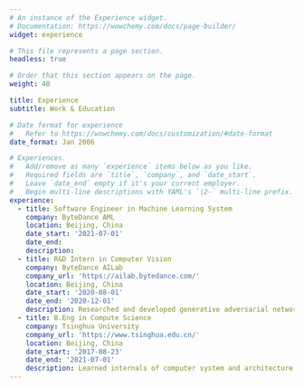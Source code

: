 ```yaml
---
# An instance of the Experience widget.
# Documentation: https://wowchemy.com/docs/page-builder/
widget: experience

# This file represents a page section.
headless: true

# Order that this section appears on the page.
weight: 40

title: Experience
subtitle: Work & Education

# Date format for experience
#   Refer to https://wowchemy.com/docs/customization/#date-format
date_format: Jan 2006

# Experiences.
#   Add/remove as many `experience` items below as you like.
#   Required fields are `title`, `company`, and `date_start`.
#   Leave `date_end` empty if it's your current employer.
#   Begin multi-line descriptions with YAML's `|2-` multi-line prefix.
experience:
  - title: Software Engineer in Machine Learning System
    company: ByteDance AML
    location: Beijing, China
    date_start: '2021-07-01'
    date_end:
    description:
  - title: R&D Intern in Computer Vision
    company: ByteDance AILab
    company_url: 'https://ailab.bytedance.com/'
    location: Beijing, China
    date_start: '2020-08-01'
    date_end: '2020-12-01'
    description: Researched and developed generative adversarial networks (GAN) for Toutiao, analyzed millions of training images, and significantly improved model performance
  - title: B.Eng in Compute Science
    company: Tsinghua University
    company_url: 'https://www.tsinghua.edu.cn/'
    location: Beijing, China
    date_start: '2017-08-23'
    date_end: '2021-07-01'
    description: Learned internals of computer system and architecture, and implemented simple CPU, OS, Compiler, Router, Database, etc.
---
```


